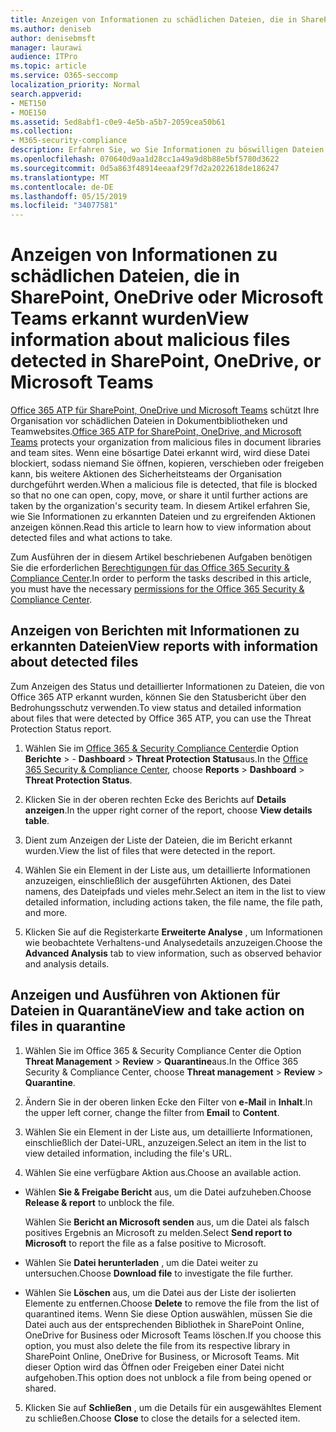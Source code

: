 ```yaml
---
title: Anzeigen von Informationen zu schädlichen Dateien, die in SharePoint, OneDrive oder Microsoft Teams erkannt wurden
ms.author: deniseb
author: denisebmsft
manager: laurawi
audience: ITPro
ms.topic: article
ms.service: O365-seccomp
localization_priority: Normal
search.appverid:
- MET150
- MOE150
ms.assetid: 5ed8abf1-c0e9-4e5b-a5b7-2059cea50b61
ms.collection:
- M365-security-compliance
description: Erfahren Sie, wo Sie Informationen zu böswilligen Dateien anzeigen können, die in SharePoint, OneDrive oder Teams erkannt werden, und wie Sie Maßnahmen für diese Dateien ergreifen.
ms.openlocfilehash: 070640d9aa1d28cc1a49a9d8b88e5bf5780d3622
ms.sourcegitcommit: 0d5a863f48914eeaaf29f7d2a2022618de186247
ms.translationtype: MT
ms.contentlocale: de-DE
ms.lasthandoff: 05/15/2019
ms.locfileid: "34077581"
---
```

# <a name="view-information-about-malicious-files-detected-in-sharepoint-onedrive-or-microsoft-teams"></a><span data-ttu-id="91d66-103">Anzeigen von Informationen zu schädlichen Dateien, die in SharePoint, OneDrive oder Microsoft Teams erkannt wurden</span><span class="sxs-lookup"><span data-stu-id="91d66-103">View information about malicious files detected in SharePoint, OneDrive, or Microsoft Teams</span></span>

<span data-ttu-id="91d66-104">[Office 365 ATP für SharePoint, OneDrive und Microsoft Teams](atp-for-spo-odb-and-teams.md) schützt Ihre Organisation vor schädlichen Dateien in Dokumentbibliotheken und Teamwebsites.</span><span class="sxs-lookup"><span data-stu-id="91d66-104">[Office 365 ATP for SharePoint, OneDrive, and Microsoft Teams](atp-for-spo-odb-and-teams.md) protects your organization from malicious files in document libraries and team sites.</span></span> <span data-ttu-id="91d66-105">Wenn eine bösartige Datei erkannt wird, wird diese Datei blockiert, sodass niemand Sie öffnen, kopieren, verschieben oder freigeben kann, bis weitere Aktionen des Sicherheitsteams der Organisation durchgeführt werden.</span><span class="sxs-lookup"><span data-stu-id="91d66-105">When a malicious file is detected, that file is blocked so that no one can open, copy, move, or share it until further actions are taken by the organization's security team.</span></span> <span data-ttu-id="91d66-106">In diesem Artikel erfahren Sie, wie Sie Informationen zu erkannten Dateien und zu ergreifenden Aktionen anzeigen können.</span><span class="sxs-lookup"><span data-stu-id="91d66-106">Read this article to learn how to view information about detected files and what actions to take.</span></span> 

<span data-ttu-id="91d66-107">Zum Ausführen der in diesem Artikel beschriebenen Aufgaben benötigen Sie die erforderlichen [Berechtigungen für das Office 365 Security &amp; Compliance Center](permissions-in-the-security-and-compliance-center.md).</span><span class="sxs-lookup"><span data-stu-id="91d66-107">In order to perform the tasks described in this article, you must have the necessary [permissions for the Office 365 Security &amp; Compliance Center](permissions-in-the-security-and-compliance-center.md).</span></span> 
  
## <a name="view-reports-with-information-about-detected-files"></a><span data-ttu-id="91d66-108">Anzeigen von Berichten mit Informationen zu erkannten Dateien</span><span class="sxs-lookup"><span data-stu-id="91d66-108">View reports with information about detected files</span></span>

<span data-ttu-id="91d66-109">Zum Anzeigen des Status und detaillierter Informationen zu Dateien, die von Office 365 ATP erkannt wurden, können Sie den Statusbericht über den Bedrohungsschutz verwenden.</span><span class="sxs-lookup"><span data-stu-id="91d66-109">To view status and detailed information about files that were detected by Office 365 ATP, you can use the Threat Protection Status report.</span></span>
  
1. <span data-ttu-id="91d66-110">Wählen Sie im [Office 365 &amp; Security Compliance Center](https://protection.office.com)die Option **Berichte** \> - **Dashboard** \> **Threat Protection Status**aus.</span><span class="sxs-lookup"><span data-stu-id="91d66-110">In the [Office 365 Security &amp; Compliance Center](https://protection.office.com), choose **Reports** \> **Dashboard** \> **Threat Protection Status**.</span></span>
    
2. <span data-ttu-id="91d66-111">Klicken Sie in der oberen rechten Ecke des Berichts auf **Details anzeigen**.</span><span class="sxs-lookup"><span data-stu-id="91d66-111">In the upper right corner of the report, choose **View details table**.</span></span>
    
3. <span data-ttu-id="91d66-112">Dient zum Anzeigen der Liste der Dateien, die im Bericht erkannt wurden.</span><span class="sxs-lookup"><span data-stu-id="91d66-112">View the list of files that were detected in the report.</span></span>
    
4. <span data-ttu-id="91d66-113">Wählen Sie ein Element in der Liste aus, um detaillierte Informationen anzuzeigen, einschließlich der ausgeführten Aktionen, des Datei namens, des Dateipfads und vieles mehr.</span><span class="sxs-lookup"><span data-stu-id="91d66-113">Select an item in the list to view detailed information, including actions taken, the file name, the file path, and more.</span></span>
    
5. <span data-ttu-id="91d66-114">Klicken Sie auf die Registerkarte **Erweiterte Analyse** , um Informationen wie beobachtete Verhaltens-und Analysedetails anzuzeigen.</span><span class="sxs-lookup"><span data-stu-id="91d66-114">Choose the **Advanced Analysis** tab to view information, such as observed behavior and analysis details.</span></span> 
  
## <a name="view-and-take-action-on-files-in-quarantine"></a><span data-ttu-id="91d66-115">Anzeigen und Ausführen von Aktionen für Dateien in Quarantäne</span><span class="sxs-lookup"><span data-stu-id="91d66-115">View and take action on files in quarantine</span></span>

1. <span data-ttu-id="91d66-116">Wählen Sie im Office 365 &amp; Security Compliance Center die Option **Threat Management** \> **Review** \> **Quarantine**aus.</span><span class="sxs-lookup"><span data-stu-id="91d66-116">In the Office 365 Security &amp; Compliance Center, choose **Threat management** \> **Review** \> **Quarantine**.</span></span>
    
2. <span data-ttu-id="91d66-117">Ändern Sie in der oberen linken Ecke den Filter von **e-Mail** in **Inhalt**.</span><span class="sxs-lookup"><span data-stu-id="91d66-117">In the upper left corner, change the filter from **Email** to **Content**.</span></span>
    
3. <span data-ttu-id="91d66-118">Wählen Sie ein Element in der Liste aus, um detaillierte Informationen, einschließlich der Datei-URL, anzuzeigen.</span><span class="sxs-lookup"><span data-stu-id="91d66-118">Select an item in the list to view detailed information, including the file's URL.</span></span>
    
4. <span data-ttu-id="91d66-119">Wählen Sie eine verfügbare Aktion aus.</span><span class="sxs-lookup"><span data-stu-id="91d66-119">Choose an available action.</span></span>
    
  - <span data-ttu-id="91d66-120">Wählen **Sie &amp; Freigabe Bericht** aus, um die Datei aufzuheben.</span><span class="sxs-lookup"><span data-stu-id="91d66-120">Choose **Release &amp; report** to unblock the file.</span></span> 
    
    <span data-ttu-id="91d66-121">Wählen Sie **Bericht an Microsoft senden** aus, um die Datei als falsch positives Ergebnis an Microsoft zu melden.</span><span class="sxs-lookup"><span data-stu-id="91d66-121">Select **Send report to Microsoft** to report the file as a false positive to Microsoft.</span></span> 
    
  - <span data-ttu-id="91d66-122">Wählen Sie **Datei herunterladen** , um die Datei weiter zu untersuchen.</span><span class="sxs-lookup"><span data-stu-id="91d66-122">Choose **Download file** to investigate the file further.</span></span> 
    
  - <span data-ttu-id="91d66-123">Wählen Sie **Löschen** aus, um die Datei aus der Liste der isolierten Elemente zu entfernen.</span><span class="sxs-lookup"><span data-stu-id="91d66-123">Choose **Delete** to remove the file from the list of quarantined items.</span></span> <span data-ttu-id="91d66-124">Wenn Sie diese Option auswählen, müssen Sie die Datei auch aus der entsprechenden Bibliothek in SharePoint Online, OneDrive for Business oder Microsoft Teams löschen.</span><span class="sxs-lookup"><span data-stu-id="91d66-124">If you choose this option, you must also delete the file from its respective library in SharePoint Online, OneDrive for Business, or Microsoft Teams.</span></span> <span data-ttu-id="91d66-125">Mit dieser Option wird das Öffnen oder Freigeben einer Datei nicht aufgehoben.</span><span class="sxs-lookup"><span data-stu-id="91d66-125">This option does not unblock a file from being opened or shared.</span></span> 
    
5. <span data-ttu-id="91d66-126">Klicken Sie auf **Schließen** , um die Details für ein ausgewähltes Element zu schließen.</span><span class="sxs-lookup"><span data-stu-id="91d66-126">Choose **Close** to close the details for a selected item.</span></span> 
  
  

